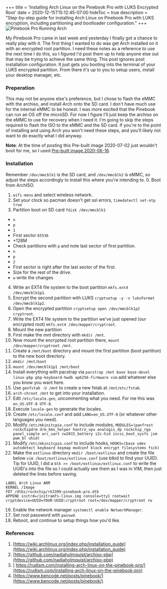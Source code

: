 +++
title = 'Installing Arch Linux on the Pinebook Pro with LUKS Encrypted Root'
date = 2020-12-15T15:12:45-07:00
hideToc = true
description = "Step-by-step guide for installing Arch Linux on Pinebook Pro with LUKS encryption, including partitioning and bootloader configuration."
+++
![Pinebook Pro Running Arch](/posts/images/luks-encrypted-arch-linux-on-pinebook-pro/pinebook_arch.png)

My Pinebook Pro came in last week and yesterday I finally got a chance to really play with it. The first thing I wanted to do was get Arch installed on it with an encrypted root partition. I need these notes as a reference to use the next time I do this, so I figured I'd post them up to help anyone else out that may be trying to achieve the same thing. This post ignores post installation configuration. It just gets you booting into the terminal of your LUKS encrypted partition. From there it's up to you to setup users, install your desktop manager, etc.

### Preperation
This may not be anyone else's preference, but I chose to flash the eMMC with the archiso, and install Arch onto the SD card. I don't have much use for the internal eMMC to be honest. I was more excited that the Pinebook can run an OS off the microSD. For now I figure I'll just keep the archiso on the eMMC to use for recovery when I need it. I'm going to skip the steps required to flash the ISO to the eMMC and the SD card. If you're to the point of installing and using Arch you won't need these steps, and you'll likely not want to do exactly what I did anyway.

**Note**: At the time of posting this Pre-built image 2020-07-02 just wouldn't boot for me, so I used [Pre-built image 2020-06-16](https://github.com/nadiaholmquist/archiso-pbp/releases/tag/20200616).


### Installation
Remember `/dev/mmcblk1` is the SD card, and `/dev/mmcblk2` is eMMC, so adjust the steps accordingly to install this where you're intending to.
0. Boot from ArchISO.
1. `wifi-menu` and select wireless network.
2. Set your clock so pacman doesn't get ssl errors, `timedatectl set-ntp true`
3. Partition boot on SD card `fdisk /dev/mmcblk1`
  * `n`
  * `p`
  * `1`
  * First sector `65536`
  * +128M
  * Check partitions with `p` and note last sector of first partition.
  * `n`
  * `p`
  * `2`
  * First sector is right after the last sector of the first.
  * Size for the rest of the drive.
  * `w` write the changes
4. Write an EXT4 file system to the boot partition `mkfs.ext4 /dev/mmcblk1p1`.
5. Encrypt the second partition with LUKS `cryptsetup -y -v luksFormat /dev/mmcblk1p2`.
6. Open the encrypted partition `cryptsetup open /dev/mmcblk1p2 cryptroot`.
7. Write the EXT4 file system to the partition we've just opened (our encrypted root) `mkfs.ext4 /dev/mapper/cryptroot`.
8. Mount the new partition
  1. First make the *mnt* directory with `mkdir /mnt`.
  2. Now mount the encrypted root partition there, `mount /dev/mapper/cryptroot /mnt`.
9. Create a `/mnt/boot` directory and mount the first partition (boot partition) to the new boot directory.
  1. `mkdir /mnt/boot`
  2. `mount /dev/mmcblk1p1 /mnt/boot`
7. Install everything with pacstrap via `pacstrap /mnt base base-devel linux-pbp pbp-keyboard-hwdb ap6256-firmware vim` add whatever else you know you want here.
8. Use `genfstab -U /mnt` to create a new fstab at `/mnt/etc/fstab`.
9. `arch-chroot /mnt` to get into your installation.
10. Edit `/etc/locale.gen`, uncommenting what you need. For me this was `en_US.UTF-8 UTF-8`.
11. Execute `locale-gen` to generate the locales.
12. Create `/etc/locale.conf` and add `LANG=en_US.UTF-8` (or whatever other languages you need).
13. Modify `/etc/mkinitcpio.conf` to include modules, `MODULES=(panfrost rockchipdrm drm_kms_helper hantro_vpu analogix_dp rockchip_rga panel_simple arc_uart cw2015_battery i2c-hid iscsi_boot_sysfs jsm pwm_bl uhid)`
14. Modify `/etc/mkinitcpio.conf` to include hooks, `HOOKS=(base udev autodetect keyboard keymap modconf block encrypt filesystems fsck)`
15. Make the `extlinux` directory `mkdir /boot/extlinux` and create the file below `vim /boot/extlinux/extlinux.conf` (use blkid to find your UUID).
Tip for UUID, I did a `blk >> /boot/extlinux/extlinux.conf` to write the UUID's into the file so I could actually see them as I was in VIM, then just deleted the lines before saving.
```
LABEL Arch Linux ARM
KERNEL /Image
FDT /dtbs/rockchip/rk3399-pinebook-pro.dtb
APPEND initrd=/initramfs-linux.img console=tty1 rootwait cryptdevice=UUID=YOUR-UUID:cryptroot root=/dev/mapper/cryptroot rw
```
16. Enable the network manager `systemctl enable NetworkManager`.
17. Set root password with `passwd`.
18. Reboot, and continue to setup things how you'd like.



### References
1. [https://wiki.archlinux.org/index.php/installation_guide](https://wiki.archlinux.org/index.php/installation_guide)
2. [https://github.com/nadiaholmquist/archiso-pbp](https://github.com/nadiaholmquist/archiso-pbp)
3. [ https://rudism.com/installing-arch-linux-on-the-pinebook-pro/](https://rudism.com/installing-arch-linux-on-the-pinebook-pro)
4. [https://www.bencode.net/posts/pinebook/](https://www.bencode.net/posts/pinebook/)

